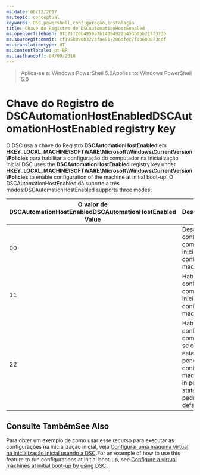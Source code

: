 ```yaml
---
ms.date: 06/12/2017
ms.topic: conceptual
keywords: DSC,powershell,configuração,instalação
title: Chave do Registro de DSCAutomationHostEnabled
ms.openlocfilehash: 9fd71120b4959a7b14094922b453b05b217f3736
ms.sourcegitcommit: cf195b090b3223fa4917206dfec7f0b603873cdf
ms.translationtype: HT
ms.contentlocale: pt-BR
ms.lasthandoff: 04/09/2018
---
```

><span data-ttu-id="b8dd7-103">Aplica-se a: Windows PowerShell 5.0</span><span class="sxs-lookup"><span data-stu-id="b8dd7-103">Applies to: Windows PowerShell 5.0</span></span>

# <a name="dscautomationhostenabled-registry-key"></a><span data-ttu-id="b8dd7-104">Chave do Registro de DSCAutomationHostEnabled</span><span class="sxs-lookup"><span data-stu-id="b8dd7-104">DSCAutomationHostEnabled registry key</span></span>

<span data-ttu-id="b8dd7-105">O DSC usa a chave do Registro **DSCAutomationHostEnabled** em **HKEY_LOCAL_MACHINE\SOFTWARE\Microsoft\Windows\CurrentVersion\Policies** para habilitar a configuração do computador na inicialização inicial.</span><span class="sxs-lookup"><span data-stu-id="b8dd7-105">DSC uses the **DSCAutomationHostEnabled** registry key under **HKEY_LOCAL_MACHINE\SOFTWARE\Microsoft\Windows\CurrentVersion\Policies** to enable configuration of the machine at initial boot-up.</span></span>
<span data-ttu-id="b8dd7-106">O DSCAutomationHostEnabled dá suporte a três modos:</span><span class="sxs-lookup"><span data-stu-id="b8dd7-106">DSCAutomationHostEnabled supports three modes:</span></span>

|  <span data-ttu-id="b8dd7-107">O valor de DSCAutomationHostEnabled</span><span class="sxs-lookup"><span data-stu-id="b8dd7-107">DSCAutomationHostEnabled Value</span></span>  |  <span data-ttu-id="b8dd7-108">Descrição</span><span class="sxs-lookup"><span data-stu-id="b8dd7-108">Description</span></span>   |
|---|---|
<span data-ttu-id="b8dd7-109">0</span><span class="sxs-lookup"><span data-stu-id="b8dd7-109">0</span></span> | <span data-ttu-id="b8dd7-110">Desabilite a configuração do computador na inicialização.</span><span class="sxs-lookup"><span data-stu-id="b8dd7-110">Disable configuring the machine at boot-up.</span></span> |
<span data-ttu-id="b8dd7-111">1</span><span class="sxs-lookup"><span data-stu-id="b8dd7-111">1</span></span> | <span data-ttu-id="b8dd7-112">Habilite a configuração do computador na inicialização.</span><span class="sxs-lookup"><span data-stu-id="b8dd7-112">Enable configuring the machine at boot-up.</span></span> |
<span data-ttu-id="b8dd7-113">2</span><span class="sxs-lookup"><span data-stu-id="b8dd7-113">2</span></span> | <span data-ttu-id="b8dd7-114">Habilite a configuração do computador somente se o DSC estiver no estado atual ou pendente.</span><span class="sxs-lookup"><span data-stu-id="b8dd7-114">Enable configuring the machine only if DSC is in pending or current state.</span></span> <span data-ttu-id="b8dd7-115">Este é o valor padrão.</span><span class="sxs-lookup"><span data-stu-id="b8dd7-115">This is the default value.</span></span> |

## <a name="see-also"></a><span data-ttu-id="b8dd7-116">Consulte Também</span><span class="sxs-lookup"><span data-stu-id="b8dd7-116">See Also</span></span>

<span data-ttu-id="b8dd7-117">Para obter um exemplo de como usar esse recurso para executar as configurações na inicialização inicial, veja [Configurar uma máquina virtual na inicialização inicial usando a DSC](bootstrapDsc.md).</span><span class="sxs-lookup"><span data-stu-id="b8dd7-117">For an example of how to use this feature to run configurations at initial boot-up, see [Configure a virtual machines at initial boot-up by using DSC](bootstrapDsc.md).</span></span>